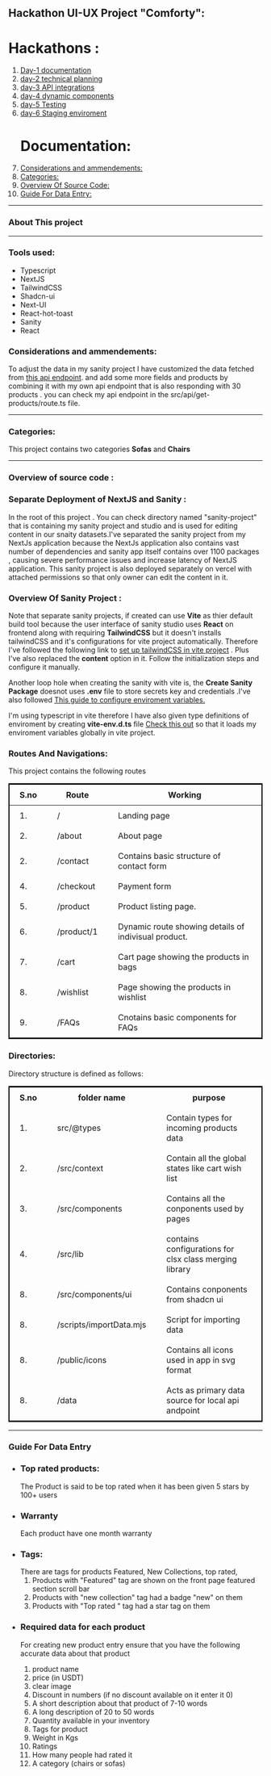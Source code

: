 ## Hackathon UI-UX Project "Comforty":

<h1>Hackathons :</h1>
<ol>
<li><a href="./guides/Hackathon Project Documentation.pdf">Day-1 documentation</a></li>
<li><a href="#p">day-2 technical planning </a></li>
<li><a href="#consider">day-3 API integrations </a></li>
<li><a href="#source">day-4 dynamic components</a></li>
<li><a href="./guides/day-5.md">day-5 Testing</a></li>
<li><a href="./guides/day-6.md">day-6 Staging enviroment</a></li>


<h1>Documentation:</h1>
<li><a href="#consider">Considerations and ammendements:</a></li>
<li><a href="#categories">Categories:</a></li>
<li><a href="#source">Overview Of Source Code:</a></li>
<li><a href="#guide-data-entry">Guide For Data Entry:</a></li>
</ol>

<hr/>

<main>
<article>
<section id="#about">
<h1>About This project</h1>
</section>
    <hr/>
<section>
<h1>Tools used:</h1>
    <ul>
        <li>Typescript</li>
        <li>NextJS</li>
        <li>TailwindCSS</li>
        <li>Shadcn-ui</li>
        <li>Next-UI</li>
        <li>React-hot-toast</li>
       <li>Sanity</li>
        <li>React</li>
    </ul>
</section>

<section id="#consider">
<h1>Considerations and ammendements:</h1>
<p>To adjust the data in my sanity project I have customized the data fetched from <a href="https://giaic-hackathon-template-08.vercel.app/api/products">this api endpoint</a>. and add some more fields and products by combining it with my own api endpoint that is also responding with 30 products . you can check my api endpoint in the src/api/get-products/route.ts file.</p>
</section>
    <hr/>

<section id="#categories">
<h1>Categories:</h1>
<p>This project contains two categories <b>Sofas</b> and <b>Chairs</b></p>
</section>
    <hr/>

<section id="#source">
<h1>Overview of source code :</h1>
<h3>Separate Deployment of NextJS and Sanity :</h3>
<p>
In the root of this project . You can check directory named "sanity-project" that is containing my sanity project and studio and is used for editing content in our snaity datasets.I've separated the sanity project from my NextJs application because the NextJs application also contains vast number of dependencies and sanity app itself contains over 1100 packages , causing severe performance issues and increase latency of NextJS application. This sanity project is also deployed separately on vercel with attached permissions so that only owner can edit the content in it. 
</p>

<h3>Overview Of Sanity Project :</h3>
<p>
Note that separate sanity projects, if created can use <b>Vite</b> as thier default build tool because the user interface of sanity studio uses <strong>React</strong> on frontend along with requiring <b>TailwindCSS</b> but it doesn't installs tailwindCSS and it's configurations for vite project automatically. Therefore I've followed the following link to <a href="https://tailwindcss.com/docs/guides/vite">set up tailwindCSS in vite project</a> . Plus I've also replaced the <strong>content</strong> option in it. Follow the initialization steps and configure it manually.  
</p>
<p>Another loop hole when creating the sanity with vite is, the <strong>Create Sanity Package</strong> doesnot uses <strong>.env</strong> file to store secrets key and credentials .I've also followed
<a href="https://youtu.be/EQ3Htw6Z0PY?si=nK3e18gHz5wNlyFG">This guide to configure enviroment variables.</a></p>
<p>I'm using typescript in vite therefore I have also given type definitions of enviroment by creating <strong>vite-env.d.ts</strong> file <a href="./sanity-project/vite-env.d.ts">Check this out</a>
so that it loads my enviroment variables globally in vite project.
</p>
<h3>Routes And Navigations:</h3>
<p>This project contains the following routes</p>
    <div>
        <table style="border:2px solid black;">
            <thead>
                <tr>
                    <th style="padding:10px 20px">S.no</th>
                    <th style="padding:10px 20px">Route</th>
                    <th style="padding:10px 20px">Working</th>
                </tr>
            </thead>
           <tbody>
            <tr>
                <td style="padding:10px 20px">1. </td>
                <td style="padding:10px 20px">/</td>
                <td style="padding:10px 20px">Landing page</td>
            </tr>    
            <tr>
                <td style="padding:10px 20px">2. </td>
                <td style="padding:10px 20px">/about</td>
                <td style="padding:10px 20px">About page</td>
            </tr>    
            <tr>
                <td style="padding:10px 20px">2. </td>
                <td style="padding:10px 20px">/contact</td>
                <td style="padding:10px 20px">Contains basic structure of contact form</td>
            </tr>    
            <tr>
                <td style="padding:10px 20px">4. </td>
                <td style="padding:10px 20px">/checkout</td>
                <td style="padding:10px 20px">Payment form</td>
            </tr>    
            <tr>
                <td style="padding:10px 20px">5. </td>
                <td style="padding:10px 20px">/product</td>
                <td style="padding:10px 20px">Product listing page.</td>
            </tr>    
             <tr>
                <td style="padding:10px 20px">6. </td>
                <td style="padding:10px 20px">/product/1</td>
                <td style="padding:10px 20px">Dynamic route showing details of indivisual product.</td>
            </tr>   
             <tr>
                <td style="padding:10px 20px">7. </td>
                <td style="padding:10px 20px">/cart</td>
                <td style="padding:10px 20px">Cart page showing the products in bags</td>
            </tr>   
             <tr>
                <td style="padding:10px 20px">8. </td>
                <td style="padding:10px 20px">/wishlist</td>
                <td style="padding:10px 20px">Page showing the products in wishlist</td>
            </tr>   
             <tr>
                <td style="padding:10px 20px">9. </td>
                <td style="padding:10px 20px">/FAQs</td>
                <td style="padding:10px 20px">Cnotains basic components for FAQs</td>
            </tr>   
           </tbody>
        </table>
    </div>

<h3>Directories:</h3>
<p>Directory structure is defined as follows:</p>
  <div>
        <table style="border:2px solid black;">
            <tr>
                <th style="padding:10px 20px">S.no</th>
                <th style="padding:10px 20px">folder name</th>
                <th style="padding:10px 20px">purpose</th>
            </tr>
            <tr>
                <td style="padding:10px 20px">1. </td>
                <td style="padding:10px 20px">src/@types</td>
                <td style="padding:10px 20px">Contain types for incoming products data</td>
            </tr>    
            <tr>
                <td style="padding:10px 20px">2. </td>
                <td style="padding:10px 20px">/src/context</td>
                <td style="padding:10px 20px">Contain all the global states like cart wish list</td>
            </tr>    
            <tr>
                <td style="padding:10px 20px">3. </td>
                <td style="padding:10px 20px">/src/components</td>
                <td style="padding:10px 20px">Contains all the conponents used by pages</td>
            </tr>    
            <tr>
                <td style="padding:10px 20px">4. </td>
                <td style="padding:10px 20px">/src/lib</td>
                <td style="padding:10px 20px">contains configurations for clsx class merging library</td>
            </tr>        
             <tr>
                <td style="padding:10px 20px">8. </td>
                <td style="padding:10px 20px">/src/components/ui</td>
                <td style="padding:10px 20px">Contains conponents from shadcn ui</td>
            </tr>   
             <tr>
                <td style="padding:10px 20px">8. </td>
                <td style="padding:10px 20px">/scripts/importData.mjs</td>
                <td style="padding:10px 20px">Script for importing data</td>
            </tr>   
             <tr>
                <td style="padding:10px 20px">8. </td>
                <td style="padding:10px 20px">/public/icons</td>
                <td style="padding:10px 20px">Contains all icons used in app in svg format</td>
            </tr> 
             <tr>
                <td style="padding:10px 20px">8. </td>
                <td style="padding:10px 20px">/data</td>
                <td style="padding:10px 20px">Acts as primary data source for local api andpoint</td>
            </tr> 
        </table>
    </div>
</section>
    <hr/>
<section id="guide-data-entry">
    <h1>Guide For Data Entry</h1>
    <ul>
        <li>
            <h3>Top rated products:</h3>
            <p>The Product is said to be top rated when it has been given 5 stars by 100+ users</p>
        </li>
        <li>
            <h3>Warranty</h3>
            <p>Each product have one month warranty</p>
        </li>
        <li>
            <h3>Tags:</h3>
            There are tags for products Featured, New Collections, top rated, 
            <ol>
                <li>Products with "Featured" tag are shown on the front page featured section scroll bar </li>
                <li>Products with "new collection" tag had a badge "new" on them</li>
                <li>Products with "Top rated " tag had a star tag on them</li>
            </ol>
        </li>
        <li>
            <h3>Required data for each product</h3>
            <p>            For creating new product entry ensure that you have the following accurate data about that product</p>
            <ol>
                <li>product name</li>
                <li>price (in USDT)</li>
                <li>clear image</li>
                <li>Discount in numbers (if no discount available on it enter it 0)</li>
                <li>A short description about that product of 7-10 words</li>
                <li>A long description of 20 to 50 words</li>
                <li>Quantity available in your inventory</li>
                <li>Tags for product</li>
                <li>Weight in Kgs</li>
                <li>Ratings</li>
                <li>How many people had rated it </li>
                <li>A category (chairs or sofas)</li>
            </ol>
        </li>
        </ul>

</section>
</article>
</main>